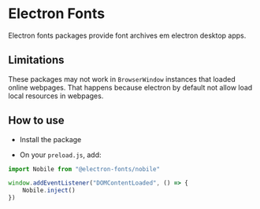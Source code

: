 # Electron Fonts

Electron fonts packages provide font archives em electron desktop apps.

## Limitations

These packages may not work in `BrowserWindow` instances that loaded online webpages. That happens because electron by default not allow load local resources in webpages.

## How to use

* Install the package

* On your `preload.js`, add:

```ts
import Nobile from "@electron-fonts/nobile"

window.addEventListener("DOMContentLoaded", () => {
    Nobile.inject()
})
```